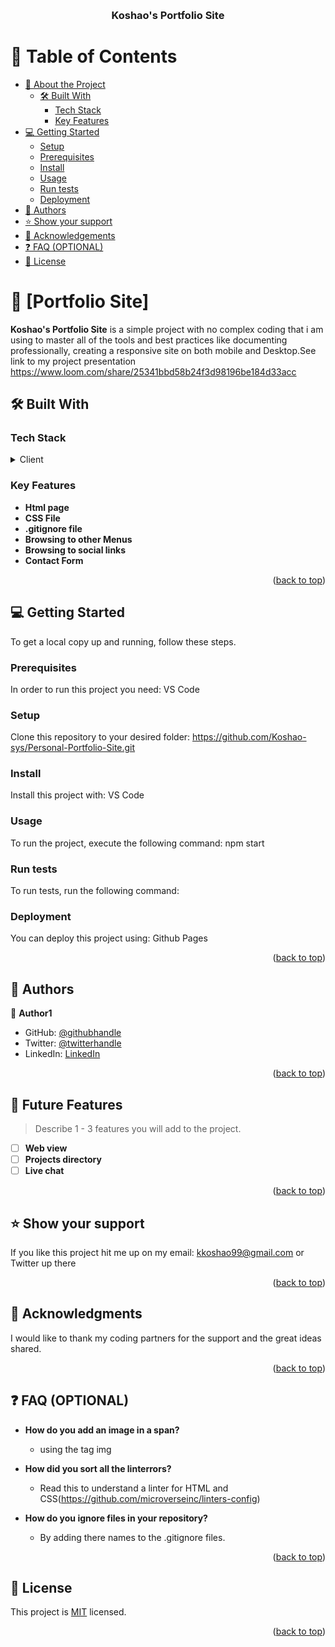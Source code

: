 <a name="readme-top"></a>

<div align="center">
  <br/>

  <h3><b>Koshao's Portfolio Site</b></h3>

</div>

# 📗 Table of Contents

- [📖 About the Project](#about-project)
  - [🛠 Built With](#built-with)
    - [Tech Stack](#tech-stack)
    - [Key Features](#key-features)
- [💻 Getting Started](#getting-started)
  - [Setup](#setup)
  - [Prerequisites](#prerequisites)
  - [Install](#install)
  - [Usage](#usage)
  - [Run tests](#run-tests)
  - [Deployment](#triangular_flag_on_post-deployment)
- [👥 Authors](#authors)
- [⭐️ Show your support](#support)
- [🙏 Acknowledgements](#acknowledgements)
- [❓ FAQ (OPTIONAL)](#faq)
- [📝 License](#license)


# 📖 [Portfolio Site] <a name="about-project"></a>

**Koshao's Portfolio Site** is a simple project with no complex coding that i am using to master all of the tools and best practices like documenting professionally, creating a responsive site on both mobile and Desktop.See link to my project presentation https://www.loom.com/share/25341bbd58b24f3d98196be184d33acc

## 🛠 Built With <a name="built-with"></a>

### Tech Stack <a name="tech-stack"></a>

<details>
  <summary>Client</summary>
  <ul>
    <li><a href="https://html.com/">Html</a></li>
  </ul>
  <ul>
    <li><a href="https://web.dev/learn/css/">CSS</a></li>
  </ul>
</details>

<!-- Features -->

### Key Features <a name="key-features"></a>

- **Html page**
- **CSS File**
- **.gitignore file**
- **Browsing to other Menus**
- **Browsing to social links**
- **Contact Form**

<p align="right">(<a href="#readme-top">back to top</a>)</p>

<!-- GETTING STARTED -->

## 💻 Getting Started <a name="getting-started"></a>


To get a local copy up and running, follow these steps.

### Prerequisites

In order to run this project you need: VS Code

<!--
Example command:

```sh
 gem install rails
```
 -->

### Setup

Clone this repository to your desired folder: https://github.com/Koshao-sys/Personal-Portfolio-Site.git

<!--
Example commands:

```sh
  cd my-folder
  git clone git@github.com:myaccount/my-project.git
```
--->

### Install

Install this project with: VS Code

<!--
Example command:

```sh
  cd my-project
  gem install
```
--->

### Usage

To run the project, execute the following command: npm start

<!--
Example command:

```sh
  rails server
```
--->

### Run tests

To run tests, run the following command:

<!--
Example command:

```sh
  bin/rails test test/models/article_test.rb
```
--->

### Deployment

You can deploy this project using: Github Pages

<!--
Example:

```sh

```
 -->

<p align="right">(<a href="#readme-top">back to top</a>)</p>

<!-- AUTHORS -->

## 👥 Authors <a name="authors"></a>


👤 **Author1**

- GitHub: [@githubhandle](https://github.com/koshao-sys)
- Twitter: [@twitterhandle](https://twitter.com/koshao)
- LinkedIn: [LinkedIn](https://linkedin.com/in/koshao)

<p align="right">(<a href="#readme-top">back to top</a>)</p>

<!-- FUTURE FEATURES -->

## 🔭 Future Features <a name="future-features"></a>

> Describe 1 - 3 features you will add to the project.

- [ ] **Web view**
- [ ] **Projects directory**
- [ ] **Live chat**

<p align="right">(<a href="#readme-top">back to top</a>)</p>

<!-- SUPPORT -->

## ⭐️ Show your support <a name="support"></a>

If you like this project hit me up on my email: kkoshao99@gmail.com or Twitter up there

<p align="right">(<a href="#readme-top">back to top</a>)</p>

<!-- ACKNOWLEDGEMENTS -->

## 🙏 Acknowledgments <a name="acknowledgements"></a>


I would like to thank my coding partners for the support and the great ideas shared.

<p align="right">(<a href="#readme-top">back to top</a>)</p>

<!-- FAQ (optional) -->

## ❓ FAQ (OPTIONAL) <a name="faq"></a>

- **How do you add an image in a span?**
  - using the tag img

- **How did you sort all the linterrors?**

  - Read this to understand a linter for HTML and CSS(https://github.com/microverseinc/linters-config)

- **How do you ignore files in your repository?**

  - By adding there names to the .gitignore files.

<p align="right">(<a href="#readme-top">back to top</a>)</p>

<!-- LICENSE -->

## 📝 License <a name="license"></a>

This project is [MIT](./LICENSE) licensed.

<p align="right">(<a href="#readme-top">back to top</a>)</p>